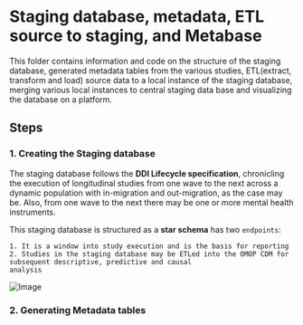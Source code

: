 # Staging database, metadata, ETL source to staging, and Metabase
This folder contains information and code on the structure of the staging database, generated metadata tables from the various studies, ETL(extract, transform and load) source data to a local instance of the staging database, merging various local instances to central staging data base and visualizing the database on a platform.

## Steps

### 1. Creating the Staging database

The staging database follows the **DDI Lifecycle specification**, chronicling the execution of longitudinal studies from one wave to the next across a dynamic population with in-migration and out-migration, as the case may be. Also, from one wave to the next there may be one or more mental health instruments.

This staging database is structured as a **star schema** has two `endpoints`: 

    1. It is a window into study execution and is the basis for reporting
    2. Studies in the staging database may be ETLed into the OMOP CDM for subsequent descriptive, predictive and causal 
    analysis

![Image](../images/containerized_applications.png)
    
### 2. Generating Metadata tables

